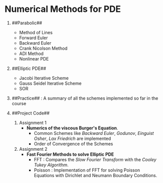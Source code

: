 Numerical Methods for PDE
=========================

1. ##Parabolic##
      * Method of Lines
      * Forward Euler 
      * Backward Euler
      * Crank Nicolson Method
      * ADI Method
      * Nonlinear PDE

2. ##Elliptic PDE##
      * Jacobi Iterative Scheme
      * Gauss Seidel Iterative Scheme
      * SOR

3. ##Practice## : A summary of all the schemes implemented so far in the course

4. ##Project Code##
      1. Assignment 1
         * **Numerics of the viscous Burger's Equation**.
              * Common Schemes like *Backward Euler*, *Godunov*, *Einguist Osher*, *Lax Friedrich* are implemented
              * Order of Convergence of the Schemes
      2. Assignment 2
         * **Fast Fourier Methods to solve Elliptic PDE**
              * FFT : Compares the *Slow Fourier Transform* with the *Cooley Tukey Algorithm*.
              * Poisson : Implementation of FFT for solving Poisson Equations with Dirichlet and Neumann Boundary Conditions.
